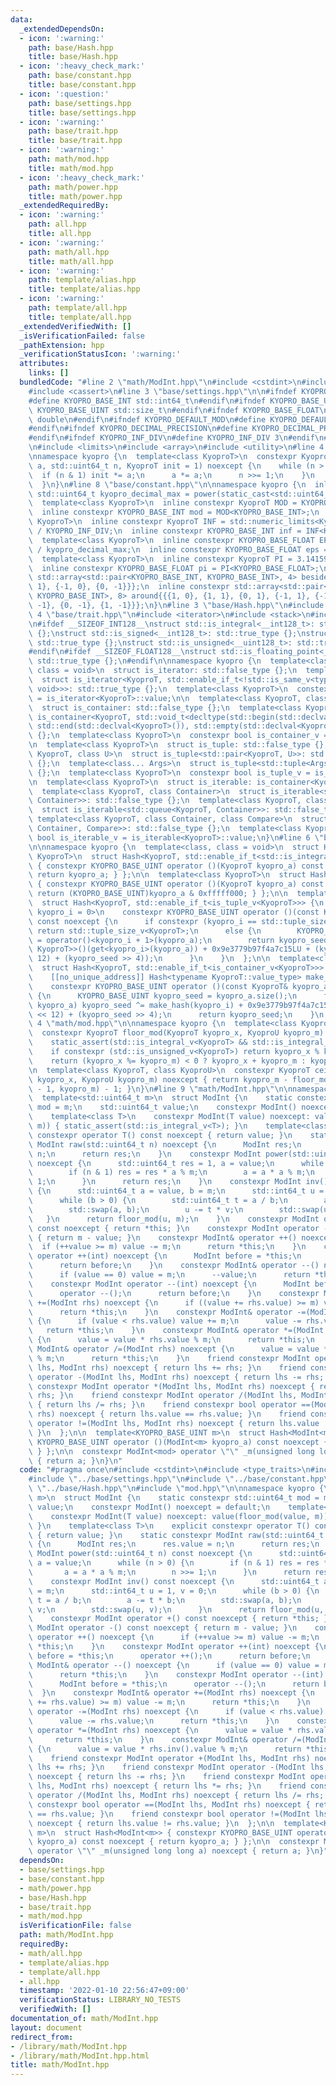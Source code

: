```yaml
---
data:
  _extendedDependsOn:
  - icon: ':warning:'
    path: base/Hash.hpp
    title: base/Hash.hpp
  - icon: ':heavy_check_mark:'
    path: base/constant.hpp
    title: base/constant.hpp
  - icon: ':question:'
    path: base/settings.hpp
    title: base/settings.hpp
  - icon: ':warning:'
    path: base/trait.hpp
    title: base/trait.hpp
  - icon: ':warning:'
    path: math/mod.hpp
    title: math/mod.hpp
  - icon: ':heavy_check_mark:'
    path: math/power.hpp
    title: math/power.hpp
  _extendedRequiredBy:
  - icon: ':warning:'
    path: all.hpp
    title: all.hpp
  - icon: ':warning:'
    path: math/all.hpp
    title: math/all.hpp
  - icon: ':warning:'
    path: template/alias.hpp
    title: template/alias.hpp
  - icon: ':warning:'
    path: template/all.hpp
    title: template/all.hpp
  _extendedVerifiedWith: []
  _isVerificationFailed: false
  _pathExtension: hpp
  _verificationStatusIcon: ':warning:'
  attributes:
    links: []
  bundledCode: "#line 2 \"math/ModInt.hpp\"\n#include <cstdint>\n#include <type_traits>\n\
    #include <cassert>\n#line 3 \"base/settings.hpp\"\n\n#ifndef KYOPRO_BASE_INT\n\
    #define KYOPRO_BASE_INT std::int64_t\n#endif\n#ifndef KYOPRO_BASE_UINT\n#define\
    \ KYOPRO_BASE_UINT std::size_t\n#endif\n#ifndef KYOPRO_BASE_FLOAT\n#define KYOPRO_BASE_FLOAT\
    \ double\n#endif\n#ifndef KYOPRO_DEFAULT_MOD\n#define KYOPRO_DEFAULT_MOD 1000000007\n\
    #endif\n#ifndef KYOPRO_DECIMAL_PRECISION\n#define KYOPRO_DECIMAL_PRECISION 12\n\
    #endif\n#ifndef KYOPRO_INF_DIV\n#define KYOPRO_INF_DIV 3\n#endif\n#line 3 \"base/constant.hpp\"\
    \n#include <limits>\n#include <array>\n#include <utility>\n#line 4 \"math/power.hpp\"\
    \nnamespace kyopro {\n  template<class KyoproT>\n  constexpr KyoproT power(KyoproT\
    \ a, std::uint64_t n, KyoproT init = 1) noexcept {\n    while (n > 0) {\n    \
    \  if (n & 1) init *= a;\n      a *= a;\n      n >>= 1;\n    }\n    return init;\n\
    \  }\n}\n#line 8 \"base/constant.hpp\"\n\nnamespace kyopro {\n  inline constexpr\
    \ std::uint64_t kyopro_decimal_max = power(static_cast<std::uint64_t>(10), KYOPRO_DECIMAL_PRECISION);\n\
    \  template<class KyoproT>\n  inline constexpr KyoproT MOD = KYOPRO_DEFAULT_MOD;\n\
    \  inline constexpr KYOPRO_BASE_INT mod = MOD<KYOPRO_BASE_INT>;\n  template<class\
    \ KyoproT>\n  inline constexpr KyoproT INF = std::numeric_limits<KyoproT>::max()\
    \ / KYOPRO_INF_DIV;\n  inline constexpr KYOPRO_BASE_INT inf = INF<KYOPRO_BASE_INT>;\n\
    \  template<class KyoproT>\n  inline constexpr KYOPRO_BASE_FLOAT EPS = static_cast<KyoproT>(1)\
    \ / kyopro_decimal_max;\n  inline constexpr KYOPRO_BASE_FLOAT eps = EPS<KYOPRO_BASE_FLOAT>;\n\
    \  template<class KyoproT>\n  inline constexpr KyoproT PI = 3.14159265358979323846;\n\
    \  inline constexpr KYOPRO_BASE_FLOAT pi = PI<KYOPRO_BASE_FLOAT>;\n  inline constexpr\
    \ std::array<std::pair<KYOPRO_BASE_INT, KYOPRO_BASE_INT>, 4> beside{{{1, 0}, {0,\
    \ 1}, {-1, 0}, {0, -1}}};\n  inline constexpr std::array<std::pair<KYOPRO_BASE_INT,\
    \ KYOPRO_BASE_INT>, 8> around{{{1, 0}, {1, 1}, {0, 1}, {-1, 1}, {-1, 0}, {-1,\
    \ -1}, {0, -1}, {1, -1}}};\n}\n#line 3 \"base/Hash.hpp\"\n#include <tuple>\n#line\
    \ 4 \"base/trait.hpp\"\n#include <iterator>\n#include <stack>\n#include <queue>\n\
    \n#ifdef __SIZEOF_INT128__\nstruct std::is_integral<__int128_t>: std::true_type\
    \ {};\nstruct std::is_signed<__int128_t>: std::true_type {};\nstruct std::is_integral<__uint128_t>:\
    \ std::true_type {};\nstruct std::is_unsigned<__uint128_t>: std::true_type {};\n\
    #endif\n#ifdef __SIZEOF_FLOAT128__\nstruct std::is_floating_point<__float128>:\
    \ std::true_type {};\n#endif\n\nnamespace kyopro {\n  template<class KyoproT,\
    \ class = void>\n  struct is_iterator: std::false_type {};\n  template<class KyoproT>\n\
    \  struct is_iterator<KyoproT, std::enable_if_t<!std::is_same_v<typename std::iterator_traits<KyoproT>::value_type,\
    \ void>>>: std::true_type {};\n  template<class KyoproT>\n  constexpr bool is_iterator_v\
    \ = is_iterator<KyoproT>::value;\n\n  template<class KyoproT, class = void>\n\
    \  struct is_container: std::false_type {};\n  template<class KyoproT>\n  struct\
    \ is_container<KyoproT, std::void_t<decltype(std::begin(std::declval<KyoproT>()),\
    \ std::end(std::declval<KyoproT>()), std::empty(std::declval<KyoproT>()))>>: std::true_type\
    \ {};\n  template<class KyoproT>\n  constexpr bool is_container_v = is_container<KyoproT>::value;\n\
    \n  template<class KyoproT>\n  struct is_tuple: std::false_type {};\n  template<class\
    \ KyoproT, class U>\n  struct is_tuple<std::pair<KyoproT, U>>: std::true_type\
    \ {};\n  template<class... Args>\n  struct is_tuple<std::tuple<Args...>>: std::true_type\
    \ {};\n  template<class KyoproT>\n  constexpr bool is_tuple_v = is_tuple<KyoproT>::value;\n\
    \n  template<class KyoproT>\n  struct is_iterable: is_container<KyoproT> {};\n\
    \  template<class KyoproT, class Container>\n  struct is_iterable<std::stack<KyoproT,\
    \ Container>>: std::false_type {};\n  template<class KyoproT, class Container>\n\
    \  struct is_iterable<std::queue<KyoproT, Container>>: std::false_type {};\n \
    \ template<class KyoproT, class Container, class Compare>\n  struct is_iterable<std::priority_queue<KyoproT,\
    \ Container, Compare>>: std::false_type {};\n  template<class KyoproT>\n  constexpr\
    \ bool is_iterable_v = is_iterable<KyoproT>::value;\n}\n#line 6 \"base/Hash.hpp\"\
    \n\nnamespace kyopro {\n  template<class, class = void>\n  struct Hash;\n\n  template<class\
    \ KyoproT>\n  struct Hash<KyoproT, std::enable_if_t<std::is_integral_v<KyoproT>>>\
    \ { constexpr KYOPRO_BASE_UINT operator ()(KyoproT kyopro_a) const noexcept {\
    \ return kyopro_a; } };\n\n  template<class KyoproT>\n  struct Hash<KyoproT, std::enable_if_t<std::is_floating_point_v<KyoproT>>>\
    \ { constexpr KYOPRO_BASE_UINT operator ()(KyoproT kyopro_a) const noexcept {\
    \ return (KYOPRO_BASE_UINT)kyopro_a & 0xfffff000; } };\n\n  template<class KyoproT>\n\
    \  struct Hash<KyoproT, std::enable_if_t<is_tuple_v<KyoproT>>> {\n    template<KYOPRO_BASE_UINT\
    \ kyopro_i = 0>\n    constexpr KYOPRO_BASE_UINT operator ()(const KyoproT& kyopro_a)\
    \ const noexcept {\n      if constexpr (kyopro_i == std::tuple_size_v<KyoproT>)\
    \ return std::tuple_size_v<KyoproT>;\n      else {\n        KYOPRO_BASE_UINT kyopro_seed\
    \ = operator()<kyopro_i + 1>(kyopro_a);\n        return kyopro_seed ^ (Hash<std::tuple_element_t<kyopro_i,\
    \ KyoproT>>()(get<kyopro_i>(kyopro_a)) + 0x9e3779b97f4a7c15LU + (kyopro_seed <<\
    \ 12) + (kyopro_seed >> 4));\n      }\n    }\n  };\n\n  template<class KyoproT>\n\
    \  struct Hash<KyoproT, std::enable_if_t<is_container_v<KyoproT>>> {\n  private:\n\
    \    [[no_unique_address]] Hash<typename KyoproT::value_type> make_hash;\n  public:\n\
    \    constexpr KYOPRO_BASE_UINT operator ()(const KyoproT& kyopro_a) const noexcept\
    \ {\n      KYOPRO_BASE_UINT kyopro_seed = kyopro_a.size();\n      for (auto& kyopro_i:\
    \ kyopro_a) kyopro_seed ^= make_hash(kyopro_i) + 0x9e3779b97f4a7c15LU + (kyopro_seed\
    \ << 12) + (kyopro_seed >> 4);\n      return kyopro_seed;\n    }\n  };\n}\n#line\
    \ 4 \"math/mod.hpp\"\n\nnamespace kyopro {\n  template<class KyoproT, class KyoproU>\n\
    \  constexpr KyoproT floor_mod(KyoproT kyopro_x, KyoproU kyopro_m) noexcept {\n\
    \    static_assert(std::is_integral_v<KyoproT> && std::is_integral_v<KyoproU>);\n\
    \    if constexpr (std::is_unsigned_v<KyoproT>) return kyopro_x % kyopro_m;\n\
    \    return (kyopro_x %= kyopro_m) < 0 ? kyopro_x + kyopro_m : kyopro_x;\n  }\n\
    \n  template<class KyoproT, class KyoproU>\n  constexpr KyoproT ceil_mod(KyoproT\
    \ kyopro_x, KyoproU kyopro_m) noexcept { return kyopro_m - floor_mod(kyopro_x\
    \ - 1, kyopro_m) - 1; }\n}\n#line 9 \"math/ModInt.hpp\"\n\nnamespace kyopro {\n\
    \  template<std::uint64_t m>\n  struct ModInt {\n    static constexpr std::uint64_t\
    \ mod = m;\n    std::uint64_t value;\n    constexpr ModInt() noexcept = default;\n\
    \    template<class T>\n    constexpr ModInt(T value) noexcept: value(floor_mod(value,\
    \ m)) { static_assert(std::is_integral_v<T>); }\n    template<class T>\n    explicit\
    \ constexpr operator T() const noexcept { return value; }\n    static constexpr\
    \ ModInt raw(std::uint64_t n) noexcept {\n      ModInt res;\n      res.value =\
    \ n;\n      return res;\n    }\n    constexpr ModInt power(std::uint64_t n) const\
    \ noexcept {\n      std::uint64_t res = 1, a = value;\n      while (n > 0) {\n\
    \        if (n & 1) res = res * a % m;\n        a = a * a % m;\n        n >>=\
    \ 1;\n      }\n      return res;\n    }\n    constexpr ModInt inv() const noexcept\
    \ {\n      std::uint64_t a = value, b = m;\n      std::int64_t u = 1, v = 0;\n\
    \      while (b > 0) {\n        std::uint64_t t = a / b;\n        a -= t * b;\n\
    \        std::swap(a, b);\n        u -= t * v;\n        std::swap(u, v);\n   \
    \   }\n      return floor_mod(u, m);\n    }\n    constexpr ModInt operator +()\
    \ const noexcept { return *this; }\n    constexpr ModInt operator -() const noexcept\
    \ { return m - value; }\n    constexpr ModInt& operator ++() noexcept {\n    \
    \  if (++value >= m) value -= m;\n      return *this;\n    }\n    constexpr ModInt\
    \ operator ++(int) noexcept {\n      ModInt before = *this;\n      operator ++();\n\
    \      return before;\n    }\n    constexpr ModInt& operator --() noexcept {\n\
    \      if (value == 0) value = m;\n      --value;\n      return *this;\n    }\n\
    \    constexpr ModInt operator --(int) noexcept {\n      ModInt before = *this;\n\
    \      operator --();\n      return before;\n    }\n    constexpr ModInt& operator\
    \ +=(ModInt rhs) noexcept {\n      if ((value += rhs.value) >= m) value -= m;\n\
    \      return *this;\n    }\n    constexpr ModInt& operator -=(ModInt rhs) noexcept\
    \ {\n      if (value < rhs.value) value += m;\n      value -= rhs.value;\n   \
    \   return *this;\n    }\n    constexpr ModInt& operator *=(ModInt rhs) noexcept\
    \ {\n      value = value * rhs.value % m;\n      return *this;\n    }\n    constexpr\
    \ ModInt& operator /=(ModInt rhs) noexcept {\n      value = value * rhs.inv().value\
    \ % m;\n      return *this;\n    }\n    friend constexpr ModInt operator +(ModInt\
    \ lhs, ModInt rhs) noexcept { return lhs += rhs; }\n    friend constexpr ModInt\
    \ operator -(ModInt lhs, ModInt rhs) noexcept { return lhs -= rhs; }\n    friend\
    \ constexpr ModInt operator *(ModInt lhs, ModInt rhs) noexcept { return lhs *=\
    \ rhs; }\n    friend constexpr ModInt operator /(ModInt lhs, ModInt rhs) noexcept\
    \ { return lhs /= rhs; }\n    friend constexpr bool operator ==(ModInt lhs, ModInt\
    \ rhs) noexcept { return lhs.value == rhs.value; }\n    friend constexpr bool\
    \ operator !=(ModInt lhs, ModInt rhs) noexcept { return lhs.value != rhs.value;\
    \ }\n  };\n\n  template<KYOPRO_BASE_UINT m>\n  struct Hash<ModInt<m>> { constexpr\
    \ KYOPRO_BASE_UINT operator ()(ModInt<m> kyopro_a) const noexcept { return kyopro_a;\
    \ } };\n\n  constexpr ModInt<mod> operator \"\" _m(unsigned long long a) noexcept\
    \ { return a; }\n}\n"
  code: "#pragma once\n#include <cstdint>\n#include <type_traits>\n#include <cassert>\n\
    #include \"../base/settings.hpp\"\n#include \"../base/constant.hpp\"\n#include\
    \ \"../base/Hash.hpp\"\n#include \"mod.hpp\"\n\nnamespace kyopro {\n  template<std::uint64_t\
    \ m>\n  struct ModInt {\n    static constexpr std::uint64_t mod = m;\n    std::uint64_t\
    \ value;\n    constexpr ModInt() noexcept = default;\n    template<class T>\n\
    \    constexpr ModInt(T value) noexcept: value(floor_mod(value, m)) { static_assert(std::is_integral_v<T>);\
    \ }\n    template<class T>\n    explicit constexpr operator T() const noexcept\
    \ { return value; }\n    static constexpr ModInt raw(std::uint64_t n) noexcept\
    \ {\n      ModInt res;\n      res.value = n;\n      return res;\n    }\n    constexpr\
    \ ModInt power(std::uint64_t n) const noexcept {\n      std::uint64_t res = 1,\
    \ a = value;\n      while (n > 0) {\n        if (n & 1) res = res * a % m;\n \
    \       a = a * a % m;\n        n >>= 1;\n      }\n      return res;\n    }\n\
    \    constexpr ModInt inv() const noexcept {\n      std::uint64_t a = value, b\
    \ = m;\n      std::int64_t u = 1, v = 0;\n      while (b > 0) {\n        std::uint64_t\
    \ t = a / b;\n        a -= t * b;\n        std::swap(a, b);\n        u -= t *\
    \ v;\n        std::swap(u, v);\n      }\n      return floor_mod(u, m);\n    }\n\
    \    constexpr ModInt operator +() const noexcept { return *this; }\n    constexpr\
    \ ModInt operator -() const noexcept { return m - value; }\n    constexpr ModInt&\
    \ operator ++() noexcept {\n      if (++value >= m) value -= m;\n      return\
    \ *this;\n    }\n    constexpr ModInt operator ++(int) noexcept {\n      ModInt\
    \ before = *this;\n      operator ++();\n      return before;\n    }\n    constexpr\
    \ ModInt& operator --() noexcept {\n      if (value == 0) value = m;\n      --value;\n\
    \      return *this;\n    }\n    constexpr ModInt operator --(int) noexcept {\n\
    \      ModInt before = *this;\n      operator --();\n      return before;\n  \
    \  }\n    constexpr ModInt& operator +=(ModInt rhs) noexcept {\n      if ((value\
    \ += rhs.value) >= m) value -= m;\n      return *this;\n    }\n    constexpr ModInt&\
    \ operator -=(ModInt rhs) noexcept {\n      if (value < rhs.value) value += m;\n\
    \      value -= rhs.value;\n      return *this;\n    }\n    constexpr ModInt&\
    \ operator *=(ModInt rhs) noexcept {\n      value = value * rhs.value % m;\n \
    \     return *this;\n    }\n    constexpr ModInt& operator /=(ModInt rhs) noexcept\
    \ {\n      value = value * rhs.inv().value % m;\n      return *this;\n    }\n\
    \    friend constexpr ModInt operator +(ModInt lhs, ModInt rhs) noexcept { return\
    \ lhs += rhs; }\n    friend constexpr ModInt operator -(ModInt lhs, ModInt rhs)\
    \ noexcept { return lhs -= rhs; }\n    friend constexpr ModInt operator *(ModInt\
    \ lhs, ModInt rhs) noexcept { return lhs *= rhs; }\n    friend constexpr ModInt\
    \ operator /(ModInt lhs, ModInt rhs) noexcept { return lhs /= rhs; }\n    friend\
    \ constexpr bool operator ==(ModInt lhs, ModInt rhs) noexcept { return lhs.value\
    \ == rhs.value; }\n    friend constexpr bool operator !=(ModInt lhs, ModInt rhs)\
    \ noexcept { return lhs.value != rhs.value; }\n  };\n\n  template<KYOPRO_BASE_UINT\
    \ m>\n  struct Hash<ModInt<m>> { constexpr KYOPRO_BASE_UINT operator ()(ModInt<m>\
    \ kyopro_a) const noexcept { return kyopro_a; } };\n\n  constexpr ModInt<mod>\
    \ operator \"\" _m(unsigned long long a) noexcept { return a; }\n}"
  dependsOn:
  - base/settings.hpp
  - base/constant.hpp
  - math/power.hpp
  - base/Hash.hpp
  - base/trait.hpp
  - math/mod.hpp
  isVerificationFile: false
  path: math/ModInt.hpp
  requiredBy:
  - math/all.hpp
  - template/alias.hpp
  - template/all.hpp
  - all.hpp
  timestamp: '2022-01-10 22:56:47+09:00'
  verificationStatus: LIBRARY_NO_TESTS
  verifiedWith: []
documentation_of: math/ModInt.hpp
layout: document
redirect_from:
- /library/math/ModInt.hpp
- /library/math/ModInt.hpp.html
title: math/ModInt.hpp
---
```

